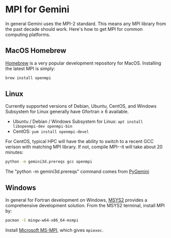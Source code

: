 # MPI for Gemini

In general Gemini uses the MPI-2 standard.
This means any MPI library from the past decade should work.
Here's how to get MPI for common computing platforms.

## MacOS Homebrew

[Homebrew](https://brew.sh)
is a very popular development repository for MacOS.
Installing the latest MPI is simply:

```sh
brew install openmpi
```

## Linux

Currently supported versions of Debian, Ubuntu, CentOS, and Windows Subsystem for Linux generally have Gfortran &ge; 6 available.

* Ubuntu / Debian / Windows Subsystem for Linux: `apt install libopenmpi-dev openmpi-bin`
* CentOS: `yum install openmpi-devel`

For CentOS, typical HPC will have the ability to switch to a recent GCC verison with matching MPI library.
If not, compile MPI--it will take about 20 minutes:

```sh
python -m gemini3d.prereqs gcc openmpi
```

The "python -m gemini3d.prereqs" command comes from
[PyGemini](https://github.com/gemini3d/pygemini)

## Windows

In general for Fortran development on Windows,
[MSYS2](https://www.scivision.dev/install-msys2-windows/)
provides a comprehensive development solution.
From the MSYS2 terminal, install MPI by:

```sh
pacman -S mingw-w64-x86_64-msmpi
```

Install
[Microsoft MS-MPI](https://docs.microsoft.com/en-us/message-passing-interface/microsoft-mpi-release-notes),
which gives `mpiexec`.
